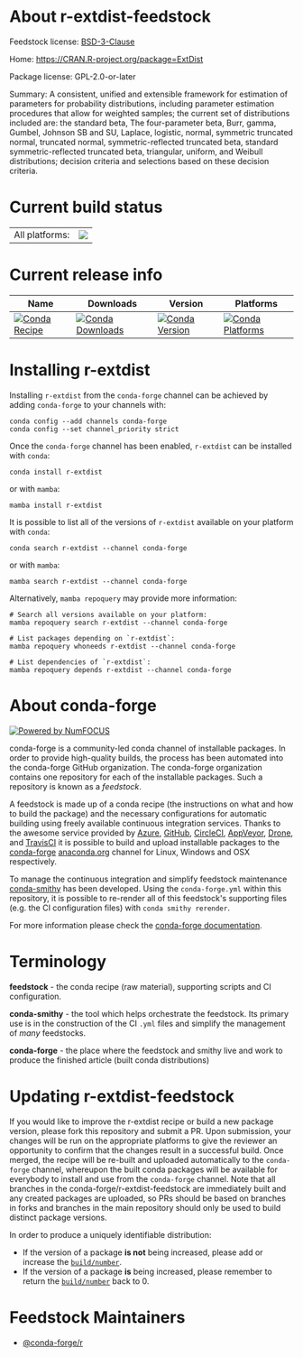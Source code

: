 About r-extdist-feedstock
=========================

Feedstock license: [BSD-3-Clause](https://github.com/conda-forge/r-extdist-feedstock/blob/main/LICENSE.txt)

Home: https://CRAN.R-project.org/package=ExtDist

Package license: GPL-2.0-or-later

Summary: A consistent, unified and extensible framework for estimation of parameters for probability distributions, including parameter estimation procedures that allow for weighted samples; the current set of distributions included are: the standard beta, The four-parameter beta, Burr, gamma, Gumbel, Johnson SB and SU, Laplace, logistic, normal, symmetric truncated normal, truncated normal, symmetric-reflected truncated beta, standard symmetric-reflected truncated beta, triangular, uniform, and Weibull distributions; decision criteria and selections based on these decision criteria.

Current build status
====================


<table><tr><td>All platforms:</td>
    <td>
      <a href="https://dev.azure.com/conda-forge/feedstock-builds/_build/latest?definitionId=12964&branchName=main">
        <img src="https://dev.azure.com/conda-forge/feedstock-builds/_apis/build/status/r-extdist-feedstock?branchName=main">
      </a>
    </td>
  </tr>
</table>

Current release info
====================

| Name | Downloads | Version | Platforms |
| --- | --- | --- | --- |
| [![Conda Recipe](https://img.shields.io/badge/recipe-r--extdist-green.svg)](https://anaconda.org/conda-forge/r-extdist) | [![Conda Downloads](https://img.shields.io/conda/dn/conda-forge/r-extdist.svg)](https://anaconda.org/conda-forge/r-extdist) | [![Conda Version](https://img.shields.io/conda/vn/conda-forge/r-extdist.svg)](https://anaconda.org/conda-forge/r-extdist) | [![Conda Platforms](https://img.shields.io/conda/pn/conda-forge/r-extdist.svg)](https://anaconda.org/conda-forge/r-extdist) |

Installing r-extdist
====================

Installing `r-extdist` from the `conda-forge` channel can be achieved by adding `conda-forge` to your channels with:

```
conda config --add channels conda-forge
conda config --set channel_priority strict
```

Once the `conda-forge` channel has been enabled, `r-extdist` can be installed with `conda`:

```
conda install r-extdist
```

or with `mamba`:

```
mamba install r-extdist
```

It is possible to list all of the versions of `r-extdist` available on your platform with `conda`:

```
conda search r-extdist --channel conda-forge
```

or with `mamba`:

```
mamba search r-extdist --channel conda-forge
```

Alternatively, `mamba repoquery` may provide more information:

```
# Search all versions available on your platform:
mamba repoquery search r-extdist --channel conda-forge

# List packages depending on `r-extdist`:
mamba repoquery whoneeds r-extdist --channel conda-forge

# List dependencies of `r-extdist`:
mamba repoquery depends r-extdist --channel conda-forge
```


About conda-forge
=================

[![Powered by
NumFOCUS](https://img.shields.io/badge/powered%20by-NumFOCUS-orange.svg?style=flat&colorA=E1523D&colorB=007D8A)](https://numfocus.org)

conda-forge is a community-led conda channel of installable packages.
In order to provide high-quality builds, the process has been automated into the
conda-forge GitHub organization. The conda-forge organization contains one repository
for each of the installable packages. Such a repository is known as a *feedstock*.

A feedstock is made up of a conda recipe (the instructions on what and how to build
the package) and the necessary configurations for automatic building using freely
available continuous integration services. Thanks to the awesome service provided by
[Azure](https://azure.microsoft.com/en-us/services/devops/), [GitHub](https://github.com/),
[CircleCI](https://circleci.com/), [AppVeyor](https://www.appveyor.com/),
[Drone](https://cloud.drone.io/welcome), and [TravisCI](https://travis-ci.com/)
it is possible to build and upload installable packages to the
[conda-forge](https://anaconda.org/conda-forge) [anaconda.org](https://anaconda.org/)
channel for Linux, Windows and OSX respectively.

To manage the continuous integration and simplify feedstock maintenance
[conda-smithy](https://github.com/conda-forge/conda-smithy) has been developed.
Using the ``conda-forge.yml`` within this repository, it is possible to re-render all of
this feedstock's supporting files (e.g. the CI configuration files) with ``conda smithy rerender``.

For more information please check the [conda-forge documentation](https://conda-forge.org/docs/).

Terminology
===========

**feedstock** - the conda recipe (raw material), supporting scripts and CI configuration.

**conda-smithy** - the tool which helps orchestrate the feedstock.
                   Its primary use is in the construction of the CI ``.yml`` files
                   and simplify the management of *many* feedstocks.

**conda-forge** - the place where the feedstock and smithy live and work to
                  produce the finished article (built conda distributions)


Updating r-extdist-feedstock
============================

If you would like to improve the r-extdist recipe or build a new
package version, please fork this repository and submit a PR. Upon submission,
your changes will be run on the appropriate platforms to give the reviewer an
opportunity to confirm that the changes result in a successful build. Once
merged, the recipe will be re-built and uploaded automatically to the
`conda-forge` channel, whereupon the built conda packages will be available for
everybody to install and use from the `conda-forge` channel.
Note that all branches in the conda-forge/r-extdist-feedstock are
immediately built and any created packages are uploaded, so PRs should be based
on branches in forks and branches in the main repository should only be used to
build distinct package versions.

In order to produce a uniquely identifiable distribution:
 * If the version of a package **is not** being increased, please add or increase
   the [``build/number``](https://docs.conda.io/projects/conda-build/en/latest/resources/define-metadata.html#build-number-and-string).
 * If the version of a package **is** being increased, please remember to return
   the [``build/number``](https://docs.conda.io/projects/conda-build/en/latest/resources/define-metadata.html#build-number-and-string)
   back to 0.

Feedstock Maintainers
=====================

* [@conda-forge/r](https://github.com/orgs/conda-forge/teams/r/)

